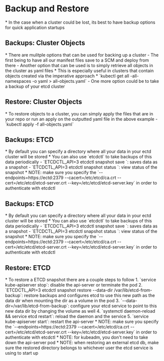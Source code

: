 <h1>Backup and Restore</h1>
* In the case when a cluster could be lost, its best to have backup options for quick application startups
<h2>Backups: Cluster Objects</h2>
* There are mulitple options that can be used for backing up a cluster
  - The first being to have all our manifest files save to a SCM and deploy from there
  - Another option that can be used is to simply retrieve all objects in the cluster as yaml files
    * This is especially useful in clusters that contain objects created via the imperative approach
    * `kubectl get all -all-namespaces -o yaml > all-objects.yaml`
  - One more option could be to take a backup of your etcd cluster

<h2>Restore: Cluster Objects</h2>
* To restore objects to a cluster, you can simply apply the files that are in your repo or run an apply on the outputted yaml file in the above example
  - `kubectl apply -f all-objects.yaml`

<h2>Backups: ETCD</h2>
* By default you can specify a directory where all your data in your ectd cluster will be stored
* You can also use `etcdctl` to take backups of this data periodically
  - `ETCDCTL_API=3 etcdctl snapshot save <fileName>`: saves data as a snapshot
  - `ETCDCTL_API=3 etcdctl snapshot status <fileName>`: view status of the snapshot
* NOTE: make sure you specify the `--endpoints=https://ectd:2379 --cacert=/etc/etcd/ca.crt --cert=/etc/etcd/etcd-server.crt --key=/etc/etcd/etcd-server.key` in order to authenticate with etcdctl 

<h2>Backups: ETCD</h2>
* By default you can specify a directory where all your data in your ectd cluster will be stored
* You can also use `etcdctl` to take backups of this data periodically
  - `ETCDCTL_API=3 etcdctl snapshot save <fileName>`: saves data as a snapshot
  - `ETCDCTL_API=3 etcdctl snapshot status <fileName>`: view status of the snapshot
* NOTE: make sure you specify the `--endpoints=https://ectd:2379 --cacert=/etc/etcd/ca.crt --cert=/etc/etcd/etcd-server.crt --key=/etc/etcd/etcd-server.key` in order to authenticate with etcdctl 

<h2>Restore: ETCD</h2>
* To restore a ETCD snapshot there are a couple steps to follow
  1. `service kube-apiserver stop`: disable the api-server or terminate the pod
  2. `ETCDCTL_API=3 etcdctl snapshot restore <fileName> --data-dir /var/lib/etcd-from-backup`: restore backups and configures etcd to use this new path as the data dir when mounting the dir as a volume in the pod
  3. `--data-dir=/var/lib/etcd-from-backup`: configure your etcd service to point to this new data dir by changing the volume as well
  4. `systemctl daemon-reload && service etcd restart`: reload the daemon and the service
  5. `service kube-apiserver start`: restart the api-server
* NOTE: make sure you specify the `--endpoints=https://ectd:2379 --cacert=/etc/etcd/ca.crt --cert=/etc/etcd/etcd-server.crt --key=/etc/etcd/etcd-server.key` in order to authenticate with etcdctl 
* NOTE: for kubeadm, you don't need to take down the api-server pod
* NOTE: when restoring an external etcd db, make sure the restored directory belongs to whichever user the etcd service is using to start up

